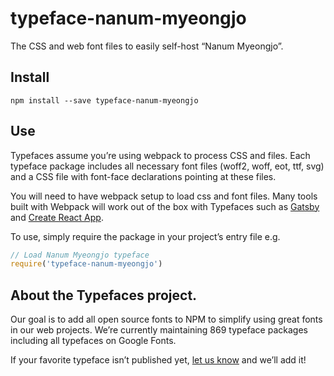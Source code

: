 
# typeface-nanum-myeongjo

The CSS and web font files to easily self-host “Nanum Myeongjo”.

## Install

`npm install --save typeface-nanum-myeongjo`

## Use

Typefaces assume you’re using webpack to process CSS and files. Each typeface
package includes all necessary font files (woff2, woff, eot, ttf, svg) and
a CSS file with font-face declarations pointing at these files.

You will need to have webpack setup to load css and font files. Many tools built
with Webpack will work out of the box with Typefaces such as [Gatsby](https://github.com/gatsbyjs/gatsby)
and [Create React App](https://github.com/facebookincubator/create-react-app).

To use, simply require the package in your project’s entry file e.g.

```javascript
// Load Nanum Myeongjo typeface
require('typeface-nanum-myeongjo')
```

## About the Typefaces project.

Our goal is to add all open source fonts to NPM to simplify using great fonts in
our web projects. We’re currently maintaining 869 typeface packages
including all typefaces on Google Fonts.

If your favorite typeface isn’t published yet, [let us know](https://github.com/KyleAMathews/typefaces)
and we’ll add it!
